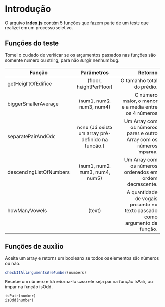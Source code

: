 # Introdução

O arquivo **index.js** contém 5 funções que fazem parte de um teste que realizei em um processo seletivo.

## Funções do teste

Tomei o cuidado de verificar se os argumentos passados nas funções são somente número ou string, para não surgir nenhum bug.

| Função       | Parâmetros           | Retorno  |
| ------------- |:-------------:| -----:|
| getHeightOfEdifice    | (floor, heightPerFloor) | O tamanho total do prédio. |
| biggerSmallerAverage     | (num1, num2, num3, num4)    |   O número maior, o menor e a média entre os 4 números |
| separatePairAndOdd | none  (Já existe um array pré-definido na funcão.)     |    Um Array com os números pares e outro Array com os números ímpares.|
| descendingListOfNumbers | (num1, num2, num3, num4, num5)     |    Um Array com os números ordenados em ordem decrescente. |
| howManyVowels | (text)   |    A quantidade de vogais presente no texto passado como argumento da função. |

## Funções de auxílio
Aceita um array e retorna um booleano se todos os elementos são números ou não.

```javascript
checkIfAllArgumentsAreNumber(numbers)
```

Recebe um número e irá retorna-lo caso ele seja par na função isPair, ou ímpar na função isOdd.
 ``` 
isPair(number)
isOdd(number)
```

